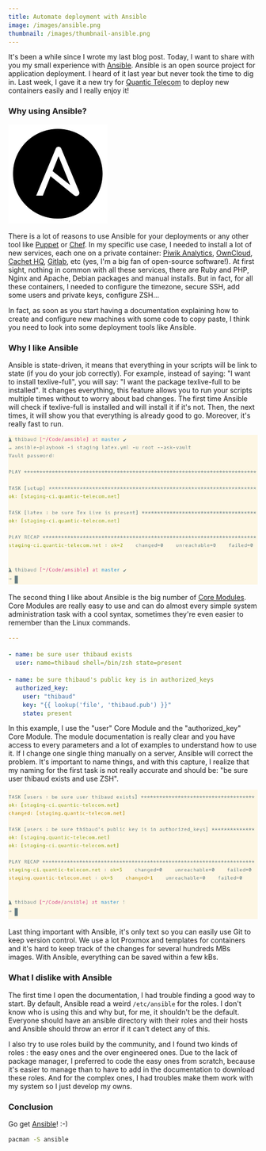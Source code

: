 ```yaml
---
title: Automate deployment with Ansible
image: /images/ansible.png
thumbnail: /images/thumbnail-ansible.png
---
```


It's been a while since I wrote my last blog post. Today, I want to share with you my small experience with [Ansible](http://www.ansible.com/). Ansible is an open source project for application deployment. I heard of it last year but never took the time to dig in. Last week, I gave it a new try for [Quantic Telecom](https://www.quantic-telecom.net) to deploy new containers easily and I really enjoy it!

<!--more-->

### Why using Ansible?

![Ansible is simple IT automation](/images/ansible.png)

There is a lot of reasons to use Ansible for your deployments or any other tool like [Puppet](https://puppetlabs.com/) or [Chef](https://www.chef.io/chef/). In my specific use case, I needed to install a lot of new services, each one on a private container: [Piwik Analytics](https://piwik.org/), [OwnCloud](https://owncloud.org/), [Cachet HQ](https://cachethq.io/), [Gitlab](https://about.gitlab.com/), etc (yes, I'm a big fan of open-source software!). At first sight, nothing in common with all these services, there are Ruby and PHP, Nginx and Apache, Debian packages and manual installs. But in fact, for all these containers, I needed to configure the timezone, secure SSH, add some users and private keys, configure ZSH…

In fact, as soon as you start having a documentation explaining how to create and configure new machines with some code to copy paste, I think you need to look into some deployment tools like Ansible.

### Why I like Ansible

Ansible is state-driven, it means that everything in your scripts will be link to state (if you do your job correctly). For example, instead of saying: "I want to install texlive-full", you will say: "I want the package texlive-full to be installed". It changes everything, this feature allows you to run your scripts multiple times without to worry about bad changes. The first time Ansible will check if texlive-full is installed and will install it if it's not. Then, the next times, it will show you that everything is already good to go. Moreover, it's really fast to run.

![latex-full is already installed, two "ok"s, no "changed"](/images/ansible-ok.jpg)

The second thing I like about Ansible is the big number of [Core Modules](http://docs.ansible.com/ansible/modules_core.html). Core Modules are really easy to use and can do almost every simple system administration task with a cool syntax, sometimes they're even easier to remember than the Linux commands.
```yaml
---

- name: be sure user thibaud exists
  user: name=thibaud shell=/bin/zsh state=present

- name: be sure thibaud's public key is in authorized_keys
  authorized_key:
    user: "thibaud"
    key: "{{ lookup('file', 'thibaud.pub') }}"
    state: present
```

In this example, I use the "user" Core Module and the "authorized_key" Core Module. The module documentation is really clear and you have access to every parameters and a lot of examples to understand how to use it. If I change one single thing manually on a server, Ansible will correct the problem. It's important to name things, and with this capture, I realize that my naming for the first task is not really accurate and should be: "be sure user thibaud exists and use ZSH".

![thibaud is using bash for the staging server, one "ok", one "changed"](/images/ansible-changed.jpg)

Last thing important with Ansible, it's only text so you can easily use Git to keep version control. We use a lot Proxmox and templates for containers and it's hard to keep track of the changes for several hundreds MBs images. With Ansible, everything can be saved within a few kBs.

### What I dislike with Ansible

The first time I open the documentation, I had trouble finding a good way to start. By default, Ansible read a weird `/etc/ansible` for the roles. I don't know who is using this and why but, for me, it shouldn't be the default. Everyone should have an ansible directory with their roles and their hosts and Ansible should throw an error if it can't detect any of this.

I also try to use roles build by the community, and I found two kinds of roles : the easy ones and the over engineered ones. Due to the lack of package manager, I preferred to code the easy ones from scratch, because it's easier to manage than to have to add in the documentation to download these roles. And for the complex ones, I had troubles make them work with my system so I just develop my owns.

### Conclusion

Go get [Ansible](http://www.ansible.com/)! :-)
```bash
pacman -S ansible
```
